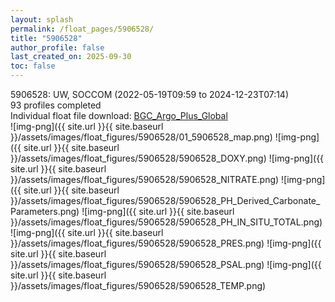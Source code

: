 ```yaml
---
layout: splash
permalink: /float_pages/5906528/
title: "5906528"
author_profile: false
last_created_on: 2025-09-30
toc: false
---
```

 
5906528: UW, SOCCOM (2022-05-19T09:59 to 2024-12-23T07:14)\
93 profiles completed\
Individual float file download: [BGC_Argo_Plus_Global](https://ftp.soest.hawaii.edu/bgc_argo_plus/Individual_Floats/outliers_removed/5906528_Sprof_processed.nc)\
![img-png]({{ site.url }}{{ site.baseurl }}/assets/images/float_figures/5906528/01_5906528_map.png)
![img-png]({{ site.url }}{{ site.baseurl }}/assets/images/float_figures/5906528/5906528_DOXY.png)
![img-png]({{ site.url }}{{ site.baseurl }}/assets/images/float_figures/5906528/5906528_NITRATE.png)
![img-png]({{ site.url }}{{ site.baseurl }}/assets/images/float_figures/5906528/5906528_PH_Derived_Carbonate_Parameters.png)
![img-png]({{ site.url }}{{ site.baseurl }}/assets/images/float_figures/5906528/5906528_PH_IN_SITU_TOTAL.png)
![img-png]({{ site.url }}{{ site.baseurl }}/assets/images/float_figures/5906528/5906528_PRES.png)
![img-png]({{ site.url }}{{ site.baseurl }}/assets/images/float_figures/5906528/5906528_PSAL.png)
![img-png]({{ site.url }}{{ site.baseurl }}/assets/images/float_figures/5906528/5906528_TEMP.png)
